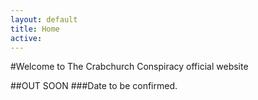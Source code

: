 ```yaml
---
layout: default
title: Home
active:        
---
```


#Welcome to The Crabchurch Conspiracy official website

##OUT SOON
###Date to be confirmed.